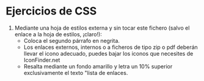 # Ejercicios de CSS

1. Mediante una hoja de estilos externa y sin tocar este fichero (salvo el enlace a la hoja de estilos, ¡claro!):
    - Coloca el segundo párrafo en negrita.
    - Los enlaces externos, internos o a ficheros de tipo zip o pdf deberán llevar el icono adecuado, puedes bajar los iconos que necesites de IconFinder.net
    - Resalta mediante un fondo amarillo y letra un 10% superior exclusivamente el texto "lista de enlaces.